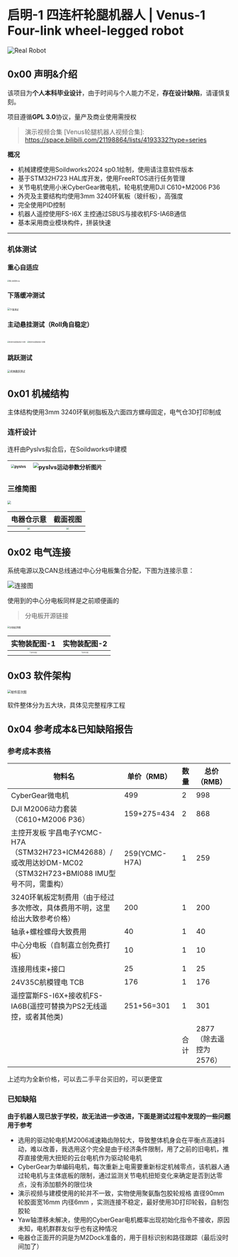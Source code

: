 # 启明-1 四连杆轮腿机器人 | Venus-1  Four-link wheel-legged robot

<img src=".\3.Docs & Pic\cover.jpg" alt="Real Robot"  />

## 0x00 声明&介绍

该项目为**个人本科毕业设计**，由于时间与个人能力不足，**存在设计缺陷**，请谨慎复刻。

项目遵循**GPL 3.0**协议，量产及商业使用需授权

> 演示视频合集
>[Venus轮腿机器人视频合集]: https://space.bilibili.com/21198864/lists/4193332?type=series
> 



**概况**

- 机械建模使用Soildworks2024 sp0.1绘制，使用请注意软件版本
- 基于STM32H723 HAL库开发，使用FreeRTOS进行任务管理
- 关节电机使用小米CyberGear微电机，轮电机使用DJI C610+M2006 P36
- 外壳及主要结构均使用3mm 3240环氧板（玻纤板），高强度
- 完全使用PID控制
- 机器人遥控使用FS-I6X 主控通过SBUS与接收机FS-IA6B通信
- 基本采用商业模块构件，拼装快速



------



### 机体测试

#### 重心自适应

<img src=".\3.Docs & Pic\最终测试插图\重心自适应new.jpg" alt="重心自适应new" style="zoom:25%;" />

#### 下落缓冲测试

<img src=".\3.Docs & Pic\最终测试插图\下落测试.jpg" alt="下落测试" style="zoom:35%;" />

#### 主动悬挂测试（Roll角自稳定）

<img src=".\3.Docs & Pic\最终测试插图\机体主动悬挂测试-左侧.jpg" alt="机体主动悬挂测试-左侧" style="zoom:25%;" />

<img src=".\3.Docs & Pic\最终测试插图\机体主动悬挂测试-前侧.jpg" alt="机体主动悬挂测试-前侧" style="zoom:25%;" />

#### 跳跃测试

<img src=".\3.Docs & Pic\最终测试插图\机体跳跃测试.jpg" alt="机体跳跃测试" style="zoom: 40%;" />



## 0x01 机械结构

主体结构使用3mm 3240环氧树脂板及六面四方螺母固定，电气仓3D打印制成

### 连杆设计

连杆由Pyslvs拟合后，在Soildworks中建模

> [Pyslvs官网]: https://pyslvs-ui.readthedocs.io/en/stable/

| <img src=".\3.Docs & Pic\机械部分插图\pyslvs.png" alt="pyslvs" style="zoom:50%;" /> | <img src=".\3.Docs & Pic\机械部分插图\pyslvs运动参数分析图片.png" alt="pyslvs运动参数分析图片" style="zoom: 80%;" /> |
| ------------------------------------------------------------ | ------------------------------------------------------------ |



### 三维简图



<img src=".\3.Docs & Pic\机械部分插图\车体简图.bmp" style="zoom:50%;" />



|                          电器仓示意                          |                           截面视图                           |
| :----------------------------------------------------------: | :----------------------------------------------------------: |
| <img src=".\3.Docs & Pic\机械部分插图\电气仓.bmp" style="zoom: 33%;" /> | <img src=".\3.Docs & Pic\机械部分插图\机体截面图.bmp" style="zoom: 33%;" /> |



## 0x02 电气连接

系统电源以及CAN总线通过中心分电板集合分配，下图为连接示意：

<img src=".\3.Docs & Pic\软硬件部分插图\连接图.png" alt="连接图"  />



使用到的中心分电板同样是之前顺便画的

>分电板开源链接
>
>[XT60/XT30分电板 | CAN Bus分线板]: https://oshwhub.com/marktracker/xt60-xt30-fen-dian-ban-can-fen-xian-ban

<img src=".\3.Docs & Pic\最终测试插图\分线板实物图.jpeg" alt="分线板实物图" style="zoom: 30%;" />



|                         实物装配图-1                         |                         实物装配图-2                         |
| :----------------------------------------------------------: | :----------------------------------------------------------: |
| <img src=".\3.Docs & Pic\最终测试插图\最终测试插图.jpeg" alt="最终测试插图" style="zoom: 15%;" /> | <img src=".\3.Docs & Pic\最终测试插图\最终测试插图.jpg" alt="最终测试插图" style="zoom:15%;" /> |



## 0x03 软件架构

<img src=".\3.Docs & Pic\软硬件部分插图\软件层次图.png" alt="软件层次图" style="zoom:50%;" />

软件整体分为五大块，具体见完整程序工程



## 0x04 参考成本&已知缺陷报告

### 参考成本表格

| 物料名                                                       | 单价（RMB）   | 数量 | 总价（RMB）            |
| ------------------------------------------------------------ | ------------- | ---- | ---------------------- |
| CyberGear微电机                                              | 499           | 2    | 998                    |
| DJI M2006动力套装（C610+M2006 P36）                          | 159+275=434   | 2    | 868                    |
| 主控开发板 宇昌电子YCMC-H7A（STM32H723+ICM42688）/或改用达妙DM-MC02（STM32H723+BMI088 IMU型号不同，需重构） | 259(YCMC-H7A) | 1    | 259                    |
| 3240环氧板定制费用（由于经过多次修改，具体费用不明，这里给出大致参考价格） | 200           | 1    | 200                    |
| 轴承+螺栓螺母大致费用                                        | 40            | 1    | 40                     |
| 中心分电板（自制嘉立创免费打板）                             | 10            | 1    | 10                     |
| 连接用线束+接口                                              | 25            | 1    | 25                     |
| 24V35C航模锂电 TCB                                           | 176           | 1    | 176                    |
| 遥控富斯FS-I6X+接收机FS-IA6B(遥控可替换为PS2无线遥控，或者其他类) | 251+56=301    | 1    | 301                    |
|                                                              |               | 合计 | 2877（除去遥控为2576） |

上述均为全新价格，可以去二手平台买旧的，可以更便宜



### 已知缺陷

**由于机器人现已放于学校，故无法进一步改进，下面是测试过程中发现的一些问题用于参考**

- 选用的驱动轮电机M2006减速箱齿隙较大，导致整体机身会在平衡点高速抖动，难以改善，我选用这个完全是由于经济条件限制，用了之前的旧电机，推荐直接使用大扭矩的云台电机作为驱动轮电机
- CyberGear为单编码电机，每次重新上电需要重新标定机械零点，该机器人通过轮电机与主体底板的限制，通过监测关节电机扭矩变化来确定是否到达零点，没有添加额外的限位块
- 演示视频与建模使用的轮并不一致，实物使用聚氨酯包胶轮规格 直径90mm 轮胶面宽16mm 内径6mm ，实测连接不稳定，最好使用3D打印轮毂，自制包胶轮
- Yaw轴漂移未解决，使用的CyberGear电机概率出现初始化指令不接收，原因未知，电机群群友似乎也有这种情况
- 电器仓正面开的洞是为M2Dock准备的，用于目标识别和路径跟踪（最后没时间加了）













